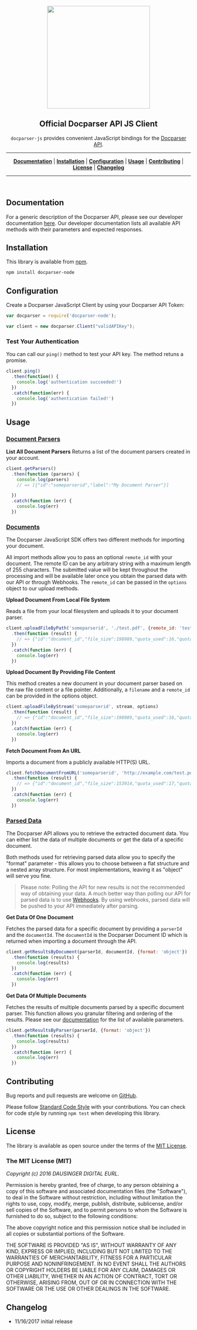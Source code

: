 <p align="center">
<a href="https://docparser.com" title="Extract Data From PDF"><img width="280" src="https://docparser.com/img/logo.png"></a>
</p>

<h2 align="center">Official Docparser API JS Client</h2>

<p align="center"><code>docparser-js</code> provides convenient JavaScript bindings for the <a href="https://dev.docparser.com">Docparser API</a>.</p>

<hr>

<p align="center">
<b><a href="#documentation">Documentation</a></b>
|
<b><a href="#installation">Installation</a></b>
|
<b><a href="#configuration">Configuration</a></b>
|
<b><a href="#usage">Usage</a></b>
|
<b><a href="#contributing">Contributing</a></b>
|
<b><a href="#license">License</a></b>
|
<b><a href="#changelog">Changelog</a></b>
</p>
<hr>
<br>

## Documentation

For a generic description of the Docparser API, please see our developer documentation [here](https://docparser.com/). Our developer documentation lists all available API methods with their parameters and expected responses.

## Installation

This library is available from [npm](https://www.npmjs.com/).


```sh
npm install docparser-node
```

## Configuration

Create a Docparser JavaScript Client by using your Docparser API Token:

```js
var docparser = require('docparser-node');

var client = new docparser.Client("validAPIKey");
```

### Test Your Authentication
You can call our `ping()` method to test your API key. The method retuns a promise.

```js
client.ping()
  .then(function() {
    console.log('authentication succeeded!')
  })
  .catch(function(err) {
    console.log('authentication failed!')
  })
```
## Usage

### [Document Parsers](https://dev.docparser.com/#parsers)

**List All Document Parsers**
Returns a list of the document parsers created in your account.
```js
client.getParsers()
  .then(function (parsers) {
    console.log(parsers)
    // => [{"id":"someparserid","label":"My Document Parser"}]

  })
  .catch(function (err) {
    console.log(err)
  })
```

### [Documents](https://dev.docparser.com/#documents)

The Docparser JavaScript SDK offers two different methods for importing your document.

All import methods allow you to pass an optional `remote_id` with your document. The remote ID can be any arbitrary string with a maximum length of 255 characters. The submitted value will be kept throughout the processing and will be available later once you obtain the parsed data with our API or through Webhooks. The `remote_id` can be passed in the `options` object to our upload methods.

**Upload Document From Local File System**

Reads a file from your local filesystem and uploads it to your document parser.

```js
client.uploadFileByPath('someparserid', './test.pdf', {remote_id: 'test'})
  .then(function (result) {
    // => {"id":"document_id","file_size":198989,"quota_used":16,"quota_left":34,"quota_refill":"1970-01-01T00:00:00+00:00"}
  })
  .catch(function (err) {
    console.log(err)
  })
```

**Upload Document By Providing File Content**

This method creates a new document in your document parser based on the raw file content or a file pointer. Additionally, a `filename` and a `remote_id` can be provided in the options object.

```js
client.uploadFileByStream('someparserid', stream, options)
  .then(function (result) {
    // => {"id":"document_id","file_size":198989,"quota_used":16,"quota_left":34,"quota_refill":"1970-01-01T00:00:00+00:00"}
  })
  .catch(function (err) {
    console.log(err)
  })
```

**Fetch Document From An URL**

Imports a document from a publicly available HTTP(S) URL.
```js
client.fetchDocumentFromURL('someparserid', 'http://example.com/test.pdf', {remote_id: 'test'})
  .then(function (result) {
    // => {"id":"document_id","file_size":153914,"quota_used":17,"quota_left":33,"quota_refill":"1970-01-01T00:00:00+00:00"}
  })
  .catch(function (err) {
    console.log(err)
  })
```

### [Parsed Data](https://dev.docparser.com/#parsed-data)

The Docparser API allows you to retrieve the extracted document data. You can either list the data of multiple documents or get the data of a specific document.

Both methods used for retrieving parsed data allow you to specify the "format" parameter - this allows you to choose between a flat structure and a nested array structure. For most implementations, leaving it as "object" will serve you fine.

> Please note: Polling the API for new results is not the recommended way of obtaining your data. A much better way than polling our API for parsed data is to use [Webhooks](https://docparser.com/integration/webhooks). By using webhooks, parsed data will be pushed to your API immediately after parsing.

**Get Data Of One Document**

Fetches the parsed data for a specific document by providing a `parserId` and the `documentId`. The `documentId` is the Docparser Document ID which is returned when importing a document through the API.

```js
client.getResultsByDocument(parserId, documentId, {format: 'object'})
  .then(function (results) {
    console.log(results)
  })
  .catch(function (err) {
    console.log(err)
  })
```

**Get Data Of Multiple Documents**

Fetches the results of multiple documents parsed by a specific document parser. This function allows you granular filtering and ordering of the results. Please see our [documentation](https://dev.docparser.com/?shell#get-multiple-data-sets) for the list of available parameters.

```js
client.getResultsByParser(parserId, {format: 'object'})
  .then(function (results) {
    console.log(results)
  })
  .catch(function (err) {
    console.log(err)
  })
```

## Contributing

Bug reports and pull requests are welcome on [GitHub](https://github.com/docparser/docparser-js).

Please follow [Standard Code Style](https://github.com/standard/standard)  with your contributions. You can check for code style by running ```npm test``` when developing this library.

## License

The library is available as open source under the terms of the [MIT License](http://opensource.org/licenses/MIT).

### The MIT License (MIT)

*Copyright (c) 2016 DAUSINGER DIGITAL EURL.*

Permission is hereby granted, free of charge, to any person obtaining a copy of this software and associated documentation files (the "Software"), to deal in the Software without restriction, including without limitation the rights to use, copy, modify, merge, publish, distribute, sublicense, and/or sell copies of the Software, and to permit persons to whom the Software is furnished to do so, subject to the following conditions:

The above copyright notice and this permission notice shall be included in all copies or substantial portions of the Software.

THE SOFTWARE IS PROVIDED "AS IS", WITHOUT WARRANTY OF ANY KIND, EXPRESS OR IMPLIED, INCLUDING BUT NOT LIMITED TO THE WARRANTIES OF MERCHANTABILITY, FITNESS FOR A PARTICULAR PURPOSE AND NONINFRINGEMENT. IN NO EVENT SHALL THE AUTHORS OR COPYRIGHT HOLDERS BE LIABLE FOR ANY CLAIM, DAMAGES OR OTHER LIABILITY, WHETHER IN AN ACTION OF CONTRACT, TORT OR OTHERWISE, ARISING FROM, OUT OF OR IN CONNECTION WITH THE SOFTWARE OR THE USE OR OTHER DEALINGS IN THE SOFTWARE.

## Changelog
* 11/16/2017 initial release
